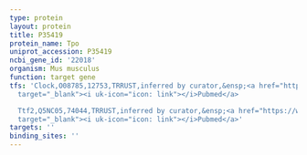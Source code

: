 ```yaml
---
type: protein
layout: protein
title: P35419
protein_name: Tpo
uniprot_accession: P35419
ncbi_gene_id: '22018'
organism: Mus musculus
function: target gene
tfs: 'Clock,O08785,12753,TRRUST,inferred by curator,&ensp;<a href="https://www.ncbi.nlm.nih.gov/pubmed/?term=22284746%5Buid%5D"
  target="_blank"><i uk-icon="icon: link"></i>Pubmed</a>

  Ttf2,Q5NC05,74044,TRRUST,inferred by curator,&ensp;<a href="https://www.ncbi.nlm.nih.gov/pubmed/?term=9214635%5Buid%5D"
  target="_blank"><i uk-icon="icon: link"></i>Pubmed</a>'
targets: ''
binding_sites: ''
---
```

